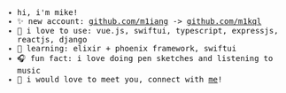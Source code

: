 <div align="center">
  <samp align="left">
    <ul>
    <li>hi, i'm mike!</li>
    <li>✨ new account: <a href="https://github.com/m1iang">github.com/m1iang</a> -> <a href="https://github.com/m1kql">github.com/m1kql</a></li>
    <li>🫶 i love to use: vue.js, swiftui, typescript, expressjs, reactjs, django</li>
    <li>🌱 learning: elixir + phoenix framework, swiftui</li>
    <li>🎧 fun fact: i love doing pen sketches and listening to music</li>
    <li>🤙 i would love to meet you, connect with <a href="mailto:mikeqliang@icloud.com">me</a>!</li>
    </ul>
  <samp>
</div>
